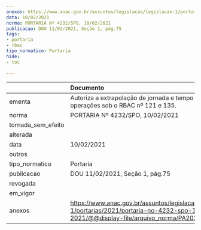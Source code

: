 ```yaml
---
anexos: https://www.anac.gov.br/assuntos/legislacao/legislacao-1/portarias/2021/portaria-no-4232-spo-10-02-2021/@@display-file/arquivo_norma/PA2021-4232.pdf
data: 10/02/2021
norma: PORTARIA Nº 4232/SPO, 10/02/2021
publicacao: DOU 11/02/2021, Seção 1, pág.75
tags:
- portaria
- rbac
tipo_normatico: Portaria
hide: 
- toc 
 
---
```


|                    | Documento                                                                                                                                            |
|:-------------------|:-----------------------------------------------------------------------------------------------------------------------------------------------------|
| ementa             | Autoriza a extrapolação de jornada e tempo de voo em operações sob o RBAC nº 121 e 135.                                                              |
| norma              | PORTARIA Nº 4232/SPO, 10/02/2021                                                                                                                     |
| tornada_sem_efeito |                                                                                                                                                      |
| alterada           |                                                                                                                                                      |
| data               | 10/02/2021                                                                                                                                           |
| outros             |                                                                                                                                                      |
| tipo_normatico     | Portaria                                                                                                                                             |
| publicacao         | DOU 11/02/2021, Seção 1, pág.75                                                                                                                      |
| revogada           |                                                                                                                                                      |
| em_vigor           |                                                                                                                                                      |
| anexos             | https://www.anac.gov.br/assuntos/legislacao/legislacao-1/portarias/2021/portaria-no-4232-spo-10-02-2021/@@display-file/arquivo_norma/PA2021-4232.pdf |
